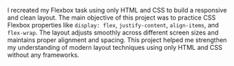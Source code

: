 

I recreated my Flexbox task using only HTML and CSS to build a responsive and clean layout. The main objective of this project was to practice CSS Flexbox properties like `display: flex`, `justify-content`, `align-items`, and `flex-wrap`. The layout adjusts smoothly across different screen sizes and maintains proper alignment and spacing. This project helped me strengthen my understanding of modern layout techniques using only HTML and CSS without any frameworks.

